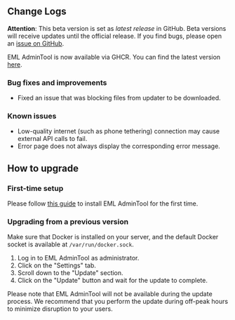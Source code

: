 ## Change Logs

**Attention**: This beta version is set as _latest release_ in GitHub. Beta versions will receive updates until the official release. If you find bugs, please open an [issue on GitHub](https://github.com/Electron-Minecraft-Launcher/EML-AdminTool-v2/issues).

EML AdminTool is now available via GHCR. You can find the latest version [here](https://github.com/Electron-Minecraft-Launcher/EML-AdminTool-v2/).

### Bug fixes and improvements

* Fixed an issue that was blocking files from updater to be downloaded.

### Known issues

* Low-quality internet (such as phone tethering) connection may cause external API calls to fail.
* Error page does not always display the corresponding error message.

## How to upgrade

### First-time setup

Please follow [this guide](https://github.com/Electron-Minecraft-Launcher/EML-AdminTool-v2/?tab=readme-ov-file#installation) to install EML AdminTool for the first time.

### Upgrading from a previous version

Make sure that Docker is installed on your server, and the default Docker socket is available at `/var/run/docker.sock`.

1. Log in to EML AdminTool as administrator.
2. Click on the "Settings" tab.
3. Scroll down to the "Update" section.
4. Click on the "Update" button and wait for the update to complete.

Please note that EML AdminTool will not be available during the update process. We recommend that you perform the update during off-peak hours to minimize disruption to your users.
